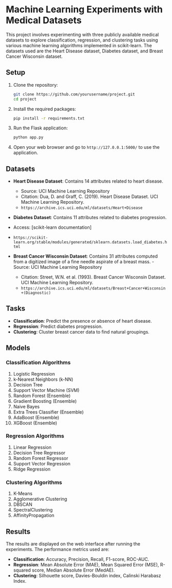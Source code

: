 # Machine Learning Experiments with Medical Datasets

This project involves experimenting with three publicly available medical datasets to explore classification, regression, and clustering tasks using various machine learning algorithms implemented in scikit-learn. The datasets used are the Heart Disease dataset, Diabetes dataset, and Breast Cancer Wisconsin dataset.

## Setup

1. Clone the repository:
    ```bash
    git clone https://github.com/yourusername/project.git
    cd project
    ```

2. Install the required packages:
    ```bash
    pip install -r requirements.txt
    ```

3. Run the Flask application:
    ```bash
    python app.py
    ```

4. Open your web browser and go to `http://127.0.0.1:5000/` to use the application.

## Datasets

- **Heart Disease Dataset**: Contains 14 attributes related to heart disease.
  - Source: UCI Machine Learning Repository
  - Citation: Dua, D. and Graff, C. (2019). Heart Disease Dataset. UCI Machine Learning Repository. 
  - `https://archive.ics.uci.edu/ml/datasets/Heart+Disease`
  
- **Diabetes Dataset**: Contains 11 attributes related to diabetes progression.
- Access: [scikit-learn documentation]
- `https://scikit-learn.org/stable/modules/generated/sklearn.datasets.load_diabetes.html`

- **Breast Cancer Wisconsin Dataset**: Contains 31 attributes computed from a digitized image of a fine needle aspirate of a breast mass.
  -Source: UCI Machine Learning Repository
  - Citation: Street, W.N. et al. (1993). Breast Cancer Wisconsin Dataset. UCI Machine Learning Repository. 
  - `https://archive.ics.uci.edu/ml/datasets/Breast+Cancer+Wisconsin+(Diagnostic)`

## Tasks

- **Classification**: Predict the presence or absence of heart disease.
- **Regression**: Predict diabetes progression.
- **Clustering**: Cluster breast cancer data to find natural groupings.

## Models

### Classification Algorithms
1. Logistic Regression
2. k-Nearest Neighbors (k-NN)
3. Decision Tree
4. Support Vector Machine (SVM)
5. Random Forest (Ensemble)
6. Gradient Boosting (Ensemble)
7. Naive Bayes
8. Extra Trees Classifier (Ensemble)
9. AdaBoost (Ensemble)
10. XGBoost (Ensemble)

### Regression Algorithms
1. Linear Regression
2. Decision Tree Regressor
3. Random Forest Regressor
4. Support Vector Regression
5. Ridge Regression

### Clustering Algorithms
1. K-Means
2. Agglomerative Clustering
3. DBSCAN
4. SpectralClustering
5. AffinityPropagation

## Results

The results are displayed on the web interface after running the experiments. The performance metrics used are:

- **Classification**: Accuracy, Precision, Recall, F1-score, ROC-AUC.
- **Regression**: Mean Absolute Error (MAE), Mean Squared Error (MSE), R-squared score, Median Absolute Error (MedAE).
- **Clustering**: Silhouette score, Davies-Bouldin index, Calinski Harabasz Index.
